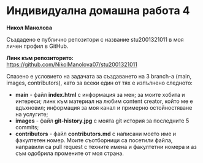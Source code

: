 # Индивидуална домашна работа 4
**Никол Манолова**

Създадено е публично репозитори с название stu2001321011 в моя личен профил в GitHub.<br>

**Линк към репозиторито:** https://github.com/NikolManolova07/stu2001321011

 Спазено е условието на задачата за създаването на 3 branch-а (main, images, contributors), като за всеки един от тях е изпълнено следното:
 - **main** - файл **index.html** с информация за мен; за моите хобита и интереси; линк към материал на любим content creator, който ме е вдъхновил;
   информация за моя канал и примерно остойностяване на услугите;
- **images** - файл **git-history.jpg** с моята git история за последните 5 commits;
- **contributors** - файл **contributors.md** с написани моето име и факултетен номер. Моите съотборници са посетили файла, направили са pull request с техните имена и факултетни номера
  и аз съм одобрила промените от моя страна.
